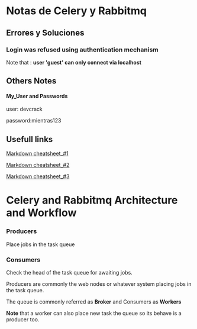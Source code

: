 # Notas de Celery y Rabbitmq

## Errores y Soluciones 

### Login was refused using authentication mechanism
Note that : **user 'guest' can only connect via localhost**

## Others Notes

#### My_User and Passwords

user: devcrack

password:mientras123


## Usefull links 
[Markdown cheatsheet_#1](https://guides.github.com/pdfs/markdown-cheatsheet-online.pdf)

[Markdown cheatsheet_#2](https://github.com/adam-p/markdown-here/wiki/Markdown-Cheatsheet)

[Markdown cheatsheet_#3](https://www.markdownguide.org/cheat-sheet/)

# Celery and Rabbitmq Architecture and Workflow
### Producers 
Place jobs in the task queue 
### Consumers
Check the head of the task queue for awaiting jobs.

Producers are commonly the web nodes or whatever system placing jobs in the task queue.

The queue is commonly referred as **Broker** and Consumers as **Workers** 

**Note** that a worker can also place new task the queue so  its behave is a producer too.



